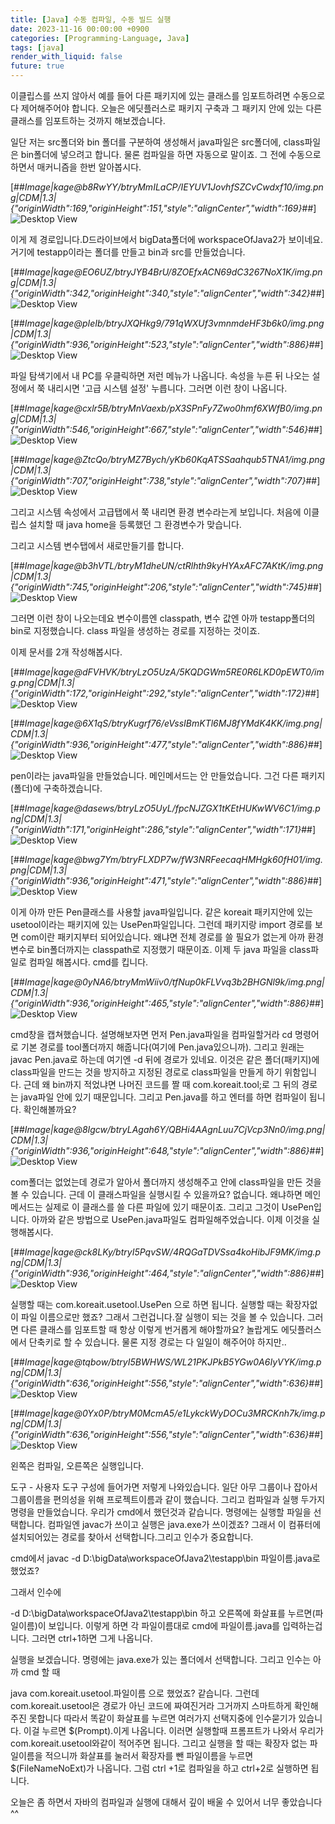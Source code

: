 ```yaml
---
title: [Java] 수동 컴파일, 수동 빌드 실행
date: 2023-11-16 00:00:00 +0900
categories: [Programming-Language, Java]
tags: [java]
render_with_liquid: false
future: true
---
```


이클립스를 쓰지 않아서 예를 들어 다른 패키지에 있는 클래스를 임포트하려면 수동으로 다 제어해주어야 합니다. 오늘은 에딧플러스로 패키지 구축과 그 패키지 안에 있는 다른 클래스를 임포트하는 것까지 해보겠습니다.

일단 저는 src폴더와 bin 폴더를 구분하여 생성해서 java파일은 src폴더에, class파일은 bin폴더에 넣으려고 합니다. 물론 컴파일을 하면 자동으로 말이죠. 그 전에 수동으로 하면서 매커니즘을 한번 알아봅시다.

[##_Image|kage@b8RwYY/btryMmILaCP/IEYUV1JovhfSZCvCwdxf10/img.png|CDM|1.3|{"originWidth":169,"originHeight":151,"style":"alignCenter","width":169}_##]
![Desktop View](/assets/img/Programming-Language/Java/Compile-Build/1.png)

이게 제 경로입니다.D드라이브에서 bigData폴더에 workspaceOfJava2가 보이네요. 거기에 testapp이라는 폴더를 만들고 bin과 src를 만들었습니다.

[##_Image|kage@EO6UZ/btryJYB4BrU/8ZOEfxACN69dC3267NoX1K/img.png|CDM|1.3|{"originWidth":342,"originHeight":340,"style":"alignCenter","width":342}_##]
![Desktop View](/assets/img/Programming-Language/Java/Compile-Build/2.png)

[##_Image|kage@pIeIb/btryJXQHkg9/791qWXUf3vmnmdeHF3b6k0/img.png|CDM|1.3|{"originWidth":936,"originHeight":523,"style":"alignCenter","width":886}_##]
![Desktop View](/assets/img/Programming-Language/Java/Compile-Build/3.png)

파일 탐색기에서 내 PC를 우클릭하면 저런 메뉴가 나옵니다. 속성을 누른 뒤 나오는 설정에서 쭉 내리시면 '고급 시스템 설정' 누릅니다. 그러면 이런 창이 나옵니다.

[##_Image|kage@cxlr5B/btryMnVaexb/pX3SPnFy7Zwo0hmf6XWfB0/img.png|CDM|1.3|{"originWidth":546,"originHeight":667,"style":"alignCenter","width":546}_##]
![Desktop View](/assets/img/Programming-Language/Java/Compile-Build/4.png)

[##_Image|kage@ZtcQo/btryMZ7Bych/yKb60KqATSSaahqub5TNA1/img.png|CDM|1.3|{"originWidth":707,"originHeight":738,"style":"alignCenter","width":707}_##]
![Desktop View](/assets/img/Programming-Language/Java/Compile-Build/5.png)

그리고 시스템 속성에서 고급탭에서 쭉 내리면 환경 변수라는게 보입니다. 처음에 이클립스 설치할 때 java home을 등록했던 그 환경변수가 맞습니다.

그리고 시스템 변수탭에서 새로만들기를 합니다.

[##_Image|kage@b3hVTL/btryM1dheUN/ctRlhth9kyHYAxAFC7AKtK/img.png|CDM|1.3|{"originWidth":745,"originHeight":206,"style":"alignCenter","width":745}_##]
![Desktop View](/assets/img/Programming-Language/Java/Compile-Build/6.png)

그러면 이런 창이 나오는데요 변수이름엔 classpath, 변수 값엔 아까 testapp폴더의 bin로 지정했습니다. class 파일을 생성하는 경로를 지정하는 것이죠.

이제 문서를 2개 작성해봅시다.

[##_Image|kage@dFVHVK/btryLzO5UzA/5KQDGWm5RE0R6LKD0pEWT0/img.png|CDM|1.3|{"originWidth":172,"originHeight":292,"style":"alignCenter","width":172}_##]
![Desktop View](/assets/img/Programming-Language/Java/Compile-Build/7.png)

[##_Image|kage@6X1qS/btryKugrf76/eVssIBmKTl6MJ8fYMdK4KK/img.png|CDM|1.3|{"originWidth":936,"originHeight":477,"style":"alignCenter","width":886}_##]
![Desktop View](/assets/img/Programming-Language/Java/Compile-Build/8.png)

pen이라는 java파일을 만들었습니다. 메인메서드는 안 만들었습니다. 그건 다른 패키지(폴더)에 구축하겠습니다.

[##_Image|kage@dasews/btryLzO5UyL/fpcNJZGX1tKEtHUKwWV6C1/img.png|CDM|1.3|{"originWidth":171,"originHeight":286,"style":"alignCenter","width":171}_##]
![Desktop View](/assets/img/Programming-Language/Java/Compile-Build/9.png)

[##_Image|kage@bwg7Ym/btryFLXDP7w/fW3NRFeecaqHMHgk60fH01/img.png|CDM|1.3|{"originWidth":936,"originHeight":471,"style":"alignCenter","width":886}_##]
![Desktop View](/assets/img/Programming-Language/Java/Compile-Build/10.png)

이게 아까 만든 Pen클래스를 사용할 java파일입니다. 같은 koreait 패키지안에 있는 usetool이라는 패키지에 있는 UsePen파일입니다. 그런데 패키지랑 import 경로를 보면 com이란 패키지부터 되어있습니다. 왜냐면 전체 경로를 쓸 필요가 없는게 아까 환경 변수로 bin폴더까지는 classpath로 지정했기 때문이죠. 이제 두 java 파일을 class파일로 컴파일 해봅시다. cmd를 킵니다.

[##_Image|kage@0yNA6/btryMmWiiv0/tfNup0kFLVvq3b2BHGNl9k/img.png|CDM|1.3|{"originWidth":936,"originHeight":465,"style":"alignCenter","width":886}_##]
![Desktop View](/assets/img/Programming-Language/Java/Compile-Build/11.png)

cmd창을 캡쳐했습니다. 설명해보자면 먼저 Pen.java파일을 컴파일할거라 cd 명령어로 기본 경로를 tool폴더까지 해줍니다(여기에 Pen.java있으니까). 그리고 원래는 javac Pen.java로 하는데 여기엔 -d 뒤에 경로가 있네요. 이것은 같은 폴더(패키지)에 class파일을 만드는 것을 방지하고 지정된 경로로 class파일을 만들게 하기 위함입니다. 근데 왜 bin까지 적었냐면 나머진 코드를 짤 때 com.koreait.tool;로 그 뒤의 경로는 java파일 안에 있기 때문입니다. 그리고 Pen.java를 하고 엔터를 하면 컴파일이 됩니다. 확인해볼까요?

[##_Image|kage@8Igcw/btryLAgah6Y/QBHi4AAgnLuu7CjVcp3Nn0/img.png|CDM|1.3|{"originWidth":936,"originHeight":648,"style":"alignCenter","width":886}_##]
![Desktop View](/assets/img/Programming-Language/Java/Compile-Build/12.png)

com폴더는 없었는데 경로가 알아서 폴더까지 생성해주고 안에 class파일을 만든 것을 볼 수 있습니다. 근데 이 클래스파일을 실행시킬 수 있을까요? 없습니다. 왜냐하면 메인메서드는 실제로 이 클래스를 쓸 다른 파일에 있기 때문이죠. 그리고 그것이 UsePen입니다. 아까와 같은 방법으로 UsePen.java파일도 컴파일해주었습니다. 이제 이것을 실행해봅시다.

[##_Image|kage@ck8LKy/btryI5PqvSW/4RQGaTDVSsa4koHibJF9MK/img.png|CDM|1.3|{"originWidth":936,"originHeight":464,"style":"alignCenter","width":886}_##]
![Desktop View](/assets/img/Programming-Language/Java/Compile-Build/13.png)

실행할 때는 com.koreait.usetool.UsePen 으로 하면 됩니다. 실행할 때는 확장자없이 파일 이름으로만 했죠? 그래서 그런겁니다.잘 실행이 되는 것을 볼 수 있습니다. 그러면 다른 클래스를 임포트할 때 항상 이렇게 번거롭게 해야할까요? 놀랍게도 에딧플러스에서 단축키로 할 수 있습니다. 물론 지정 경로는 다 일일이 해주어야 하지만..

[##_Image|kage@tqbow/btryI5BWHWS/WL21PKJPkB5YGw0A6IyVYK/img.png|CDM|1.3|{"originWidth":636,"originHeight":556,"style":"alignCenter","width":636}_##]
![Desktop View](/assets/img/Programming-Language/Java/Compile-Build/14.png)

[##_Image|kage@0Yx0P/btryM0McmA5/e1LykckWyDOCu3MRCKnh7k/img.png|CDM|1.3|{"originWidth":636,"originHeight":556,"style":"alignCenter","width":636}_##]
![Desktop View](/assets/img/Programming-Language/Java/Compile-Build/15.png)

왼쪽은 컴파일, 오른쪽은 실행입니다.

도구 - 사용자 도구 구성에 들어가면 저렇게 나와있습니다. 일단 아무 그룹이나 잡아서 그룹이름을 편의성을 위해 프로젝트이름과 같이 했습니다. 그리고 컴파일과 실행 두가지 명령을 만들었습니다. 우리가 cmd에서 했던것과 같습니다. 명령에는 실행할 파일을 선택합니다. 컴파일엔 javac가 쓰이고 실행은 java.exe가 쓰이겠죠? 그래서 이 컴퓨터에 설치되어있는 경로를 찾아서 선택합니다.그리고 인수가 중요합니다.

cmd에서 javac -d D:\\bigData\\workspaceOfJava2\\testapp\\bin 파일이름.java로 했었죠?

그래서 인수에

\-d D:\\bigData\\workspaceOfJava2\\testapp\\bin 하고 오른쪽에 화살표를 누르면(파일이름)이 보입니다. 이렇게 하면 각 파일이름대로 cmd에 파일이름.java를 입력하는겁니다. 그러면 ctrl+1하면 그게 나옵니다.

실행을 보겠습니다. 명령에는 java.exe가 있는 폴더에서 선택합니다. 그리고 인수는 아까 cmd 할 때

java com.koreait.usetool.파일이름 으로 했었죠? 같습니다. 그런데 com.koreait.usetool은 경로가 아닌 코드에 짜여진거라 그거까지 스마트하게 확인해주진 못합니다 따라서 똑같이 화살표를 누르면 여러가지 선택지중에 인수묻기가 있습니다. 이걸 누르면 $(Prompt).이게 나옵니다. 이러면 실행할때 프롬프트가 나와서 우리가 com.koreait.usetool와같이 적어주면 됩니다. 그리고 실행을 할 때는 확장자 없는 파일이름을 적으니까 화살표를 눌러서 확장자를 뺀 파일이름을 누르면 $(FileNameNoExt)가 나옵니다. 그럼 ctrl +1로 컴파일을 하고 ctrl+2로 실행하면 됩니다.

오늘은 좀 하면서 자바의 컴파일과 실행에 대해서 깊이 배울 수 있어서 너무 좋았습니다 ^^